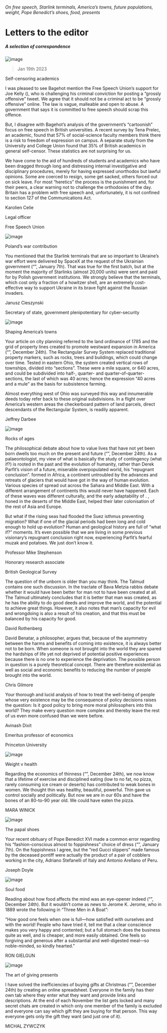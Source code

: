 ###### On free speech, Starlink terminals, America’s towns, future populations, weight, Pope Benedict’s shoes, food, presents
# Letters to the editor 
##### A selection of correspondence 
![image](images/20221210_BRD000.jpg) 
> Jan 19th 2023 

Self-censoring academics
I was pleased to see Bagehot mention the Free Speech Union’s support for Joe Kelly (), who is challenging his criminal conviction for posting a “grossly offensive” tweet. We agree that it should not be a criminal act to be “grossly offensive” online. The law is vague, malleable and open to abuse. A government that says it is committed to free speech should scrap this offence. 
But, I disagree with Bagehot’s analysis of the government’s “cartoonish” focus on free speech in British universities. A recent survey by Tena Prelec, an academic, found that 57% of social-science faculty members think there is a risk to freedom of expression on campus. A separate study from the University and College Union found that 35% of British academics in general self-censor. These statistics are not surprising for us. 
We have come to the aid of hundreds of students and academics who have been dragged through long and distressing internal investigative and disciplinary procedures, merely for having expressed unorthodox but lawful opinions. Some are coerced to resign, some get sacked, others forced out on sick leave. For most “heretics” the process is the punishment and, for their peers, a clear warning not to challenge the orthodoxies of the day. Britain has a problem with free speech and, unfortunately, it is not confined to section 127 of the Communications Act. 
Karolien Celie
Legal officer
Free Speech Union

![image](images/20230107_FBP001.jpg) 

Poland’s war contribution
You mentioned that the Starlink terminals that are so important to Ukraine’s war effort were delivered by SpaceX at the request of the Ukrainian government (“”, January 7th). That was true for the first batch, but at the moment the majority of Starlinks (almost 20,000 units) were sent and paid for by Polish government institutions. We strongly believe that the terminals, which cost only a fraction of a howitzer shell, are an extremely cost-effective way to support Ukraine in its brave fight against the Russian invaders.
Janusz Cieszynski
Secretary of state, government plenipotentiary for cyber-security

![image](images/20221224_XMP055.jpg) 

Shaping America’s towns
Your article on city planning referred to the land ordinance of 1785 and the grid of property lines created to promote westward expansion in America (“”, December 24th). The Rectangular Survey System replaced traditional property markers, such as rocks, trees and buildings, which could change over time. Tested in eastern Ohio, the system created vertical rows of townships, divided into “sections”. These were a mile square, or 640 acres, and could be subdivided into half-, quarter- and quarter-of-quarter-sections, the last of which was 40 acres; hence the expression “40 acres and a mule” as the basis for subsistence farming.
Almost everything west of Ohio was surveyed this way and innumerable deeds today refer back to these original subdivisions. In a flight over America’s western areas the checkerboard pattern of land parcels, direct descendants of the Rectangular System, is readily apparent.
Jeffrey Darbee

![image](images/20221224_XMD011.jpg) 

Rocks of ages
The philosophical debate about how to value lives that have not yet been born dwells too much on the present and future (“”, December 24th). As a palaeontologist, my view of what is basically the study of contingency (what if?) is rooted in the past and the evolution of humanity, rather than Derek Parfit’s vision of a future, miserable overpopulated world, his “repugnant conclusion”.  formed in Africa, a continent untroubled by the advances and retreats of glaciers that would have got in the way of human evolution. Various species of  spread out across the Sahara and Middle East. With a different arrangement of continents this would never have happened. Each of these waves was different culturally, and the early adaptability of . , honed in the deserts of the Middle East, helped their later colonisation of the rest of Asia and Europe. 
But what if the rising seas had flooded the Suez isthmus preventing migration? What if one of the glacial periods had been long and cold enough to hold up evolution? Human and geological history are full of “what if?” moments. It’s even possible that we are living in some previous visionary’s repugnant conclusion right now, experiencing Parfit’s fearful muzak and potatoes. We just don’t know it. 
Professor Mike Stephenson
Honorary research associate
British Geological Survey

The question of the unborn is older than you may think. The Talmud contains one such discussion. In the tractate of Bava Metzia rabbis debate whether it would have been better for man not to have been created at all. The Talmud ultimately concludes that it is better that man was created, as he has the ability to do good deeds and improve the world, and the potential to achieve great things. However, it also notes that man’s capacity for evil and wrongdoing is also a result of his creation, and that this must be balanced by his capacity for good.
David Rothenberg

David Benatar, a philosopher, argues that, because of the asymmetry between the harms and benefits of coming into existence, it is always better not to be born. When someone is not brought into the world they are spared the hardships of life yet not deprived of potential positive experiences because there is no one to experience the deprivation. The possible person in question is a purely theoretical concept. There are therefore existential as well as social and economic benefits to reducing the number of people brought into the world. 
Chris Gilmore

Your thorough and lucid analysis of how to treat the well-being of people whose very existence may be the consequence of policy decisions raises the question: Is it good policy to bring more moral philosophers into this world? They make every question more complex and thereby leave the rest of us even more confused than we were before. 
Avinash Dixit
Emeritus professor of economics
Princeton University

![image](images/20221224_XMD018.jpg) 

Weight v health
Regarding the economics of thinness (“”, December 24th), we now know that a lifetime of exercise and disciplined eating (low to no fat, no pizza, rarely consuming ice cream or deserts) has contributed to weak bones in women. We thought thin was healthy, beautiful, powerful. Thin gave us control socially and politically. But now we are in our 60s and have the bones of an 80-to-90 year old. We could have eaten the pizza.
MARA WINICK

![image](images/20230107_IRP001.jpg) 

The papal shoes
Your recent obituary of Pope Benedict XVI made a common error regarding his “fashion-conscious almost to foppishness” choice of dress (“”, January 7th). On the foppishness I agree, but the “red Gucci slippers” made famous by the deceased pontiff were actually the product of a pair of cobblers working in the city, Adriano Stefanelli of Italy and Antonio Arellano of Peru.
Joseph Doyle

![image](images/20221224_XMD020.jpg) 

Soul food
Reading about how food affects the mind was an eye-opener indeed (“”, December 24th). But it wouldn’t come as news to Jerome K. Jerome, who in 1889 wrote the following in “Three Men in A Boat”: 
“How good one feels when one is full—how satisfied with ourselves and with the world! People who have tried it, tell me that a clear conscience makes you very happy and contented; but a full stomach does the business quite as well, and is cheaper, and more easily obtained. One feels so forgiving and generous after a substantial and well-digested meal—so noble-minded, so kindly hearted.”
RON GIELGUN

![image](images/20221224_BRP003.jpg) 

The art of giving presents
I have solved the inefficiencies of buying gifts at Christmas (“”, December 24th) by creating an online spreadsheet. Everyone in the family has their own tab where they enter what they want and provide links and descriptions. At the end of each November the list gets locked and many secret chats are created in which only one member of the family is excluded and everyone can say which gift they are buying for that person. This way everyone gets only the gift they want (and just one of it). 
MICHAL ZYWCZYK

